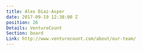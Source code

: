 ```yaml
---
title: Alex Diaz-Asper
date: 2017-09-19 12:38:00 Z
position: 26
Details: VentureCount
Section: board
Link: http://www.venturecount.com/about/our-team/
---
```


